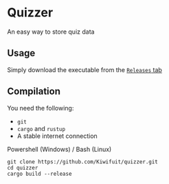 # Quizzer
An easy way to store quiz data

## Usage
Simply download the executable from the [`Releases` tab](https://github.com/Kiwifuit/quizzer/release/latest)

## Compilation
You need the following:
- `git`
- `cargo` and `rustup`
- A stable internet connection

Powershell (Windows) / Bash (Linux)
```
git clone https://github.com/Kiwifuit/quizzer.git
cd quizzer
cargo build --release
```